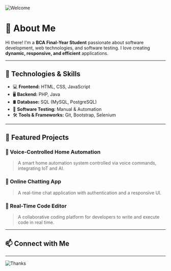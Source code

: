 ![Welcome](https://readme-typing-svg.herokuapp.com?font=Fira+Code&weight=600&size=22&pause=1000&color=00F7FF&center=true&vCenter=true&width=500&lines=Welcome+to+My+GitHub!;Aspiring+BCA+Final-Year+Student;Passionate+Developer+%26+Tester;Let's+Build+Something+Awesome!)

# 🚀 About Me

Hi there! I'm a **BCA Final-Year Student** passionate about software development, web technologies, and software testing. I love creating **dynamic, responsive, and efficient** applications.

---

## 🔧 Technologies & Skills

- 💻 **Frontend:** HTML, CSS, JavaScript
- 🖥️ **Backend:** PHP, Java
- 🛢 **Database:** SQL (MySQL, PostgreSQL)
- 🧪 **Software Testing:** Manual & Automation
- 🛠️ **Tools & Frameworks:** Git, Bootstrap, Selenium

---

## 🌟 Featured Projects

### 🎤 Voice-Controlled Home Automation
> A smart home automation system controlled via voice commands, integrating IoT and AI.

### 💬 Online Chatting App
> A real-time chat application with authentication and a responsive UI.

### 📝 Real-Time Code Editor
> A collaborative coding platform for developers to write and execute code in real time.

---

## 📫 Connect with Me

---

![Thanks](https://readme-typing-svg.herokuapp.com?font=Fira+Code&weight=600&size=22&pause=1000&color=FF5733&center=true&vCenter=true&width=500&lines=Thanks+for+Visiting!;Happy+Coding!🚀)
